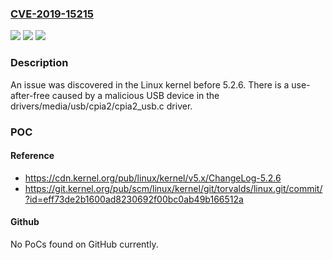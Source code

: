 ### [CVE-2019-15215](https://cve.mitre.org/cgi-bin/cvename.cgi?name=CVE-2019-15215)
![](https://img.shields.io/static/v1?label=Product&message=n%2Fa&color=blue)
![](https://img.shields.io/static/v1?label=Version&message=n%2Fa&color=blue)
![](https://img.shields.io/static/v1?label=Vulnerability&message=n%2Fa&color=brighgreen)

### Description

An issue was discovered in the Linux kernel before 5.2.6. There is a use-after-free caused by a malicious USB device in the drivers/media/usb/cpia2/cpia2_usb.c driver.

### POC

#### Reference
- https://cdn.kernel.org/pub/linux/kernel/v5.x/ChangeLog-5.2.6
- https://git.kernel.org/pub/scm/linux/kernel/git/torvalds/linux.git/commit/?id=eff73de2b1600ad8230692f00bc0ab49b166512a

#### Github
No PoCs found on GitHub currently.

